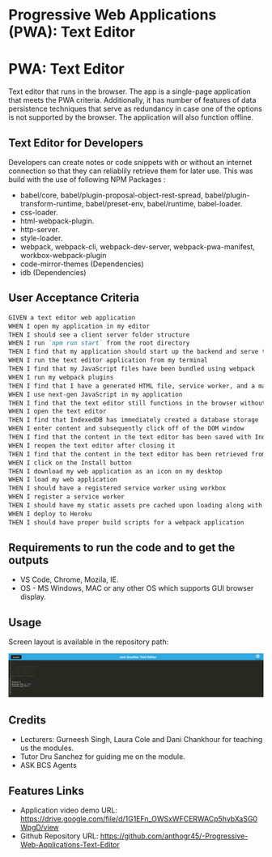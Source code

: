 # Progressive Web Applications (PWA): Text Editor

# PWA: Text Editor

Text editor that runs in the browser. The app is a single-page application that meets the PWA criteria. Additionally, it has number of features of data persistence techniques that serve as redundancy in case one of the options is not supported by the browser. The application will also function offline.


## Text Editor for Developers

Developers can create notes or code snippets with or without an internet connection so that they can reliablily retrieve them for later use. 
This was build with the use of following NPM Packages : 
* babel/core, babel/plugin-proposal-object-rest-spread, babel/plugin-transform-runtime, babel/preset-env, babel/runtime, babel-loader.
* css-loader.
* html-webpack-plugin.
* http-server.
* style-loader.
* webpack, webpack-cli, webpack-dev-server, webpack-pwa-manifest, workbox-webpack-plugin
* code-mirror-themes (Dependencies)
* idb (Dependencies)

## User Acceptance Criteria

```md
GIVEN a text editor web application
WHEN I open my application in my editor
THEN I should see a client server folder structure
WHEN I run `npm run start` from the root directory
THEN I find that my application should start up the backend and serve the client
WHEN I run the text editor application from my terminal
THEN I find that my JavaScript files have been bundled using webpack
WHEN I run my webpack plugins
THEN I find that I have a generated HTML file, service worker, and a manifest file
WHEN I use next-gen JavaScript in my application
THEN I find that the text editor still functions in the browser without errors
WHEN I open the text editor
THEN I find that IndexedDB has immediately created a database storage
WHEN I enter content and subsequently click off of the DOM window
THEN I find that the content in the text editor has been saved with IndexedDB
WHEN I reopen the text editor after closing it
THEN I find that the content in the text editor has been retrieved from our IndexedDB
WHEN I click on the Install button
THEN I download my web application as an icon on my desktop
WHEN I load my web application
THEN I should have a registered service worker using workbox
WHEN I register a service worker
THEN I should have my static assets pre cached upon loading along with subsequent pages and static assets
WHEN I deploy to Heroku
THEN I should have proper build scripts for a webpack application
```

## Requirements to run the code and to get the outputs

- VS Code, Chrome, Mozila, IE.
- OS - MS Windows, MAC or any other OS which supports GUI browser display.

## Usage

Screen layout is available in the repository path: 


![image info](Assets/TextEditorAnthoG.png)

## Credits

- Lecturers: Gurneesh Singh, Laura Cole and Dani Chankhour for teaching us the modules.
- Tutor Dru Sanchez for guiding me on the module.
- ASK BCS Agents

  
## Features Links

- Application video demo URL: https://drive.google.com/file/d/1G1EFn_OWSxWFCERWACp5hybXaSG0WpgD/view
- Github Repository URL: https://github.com/anthogr45/-Progressive-Web-Applications-Text-Editor